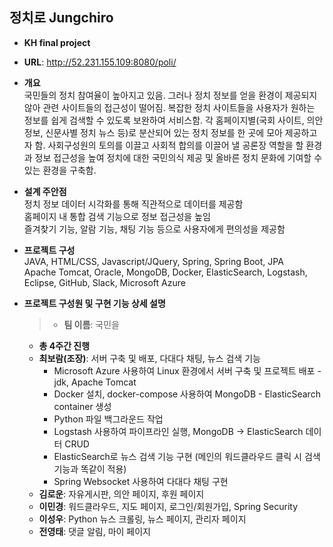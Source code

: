 ## 정치로 Jungchiro  
* **KH final project**  
* **URL**: http://52.231.155.109:8080/poli/  
   
   
* **개요**   
국민들의 정치 참여율이 높아지고 있음. 그러나 정치 정보를 얻을 환경이 제공되지 않아 관련 사이트들의 접근성이 떨어짐. 복잡한 정치 사이트들을 사용자가 원하는 정보를 쉽게 검색할 수 있도록 보완하여 서비스함. 각 홈페이지별(국회 사이트, 의안 정보, 신문사별 정치 뉴스 등)로 분산되어 있는 정치 정보를 한 곳에 모아 제공하고자 함. 사회구성원의 토의를 이끌고 사회적 합의를 이끌어 낼 공론장 역할을 할 환경과 정보 접근성을 높여 정치에 대한 국민의식 제공 및 올바른 정치 문화에 기여할 수 있는 환경을 구축함.   
   
   
* **설계 주안점**   
정치 정보 데이터 시각화를 통해 직관적으로 데이터를 제공함   
홈페이지 내 통합 검색 기능으로 정보 접근성을 높임   
즐겨찾기 기능, 알람 기능, 채팅 기능 등으로 사용자에게 편의성을 제공함   


* **프로젝트 구성**   
JAVA, HTML/CSS, Javascript/JQuery, Spring, Spring Boot, JPA   
Apache Tomcat, Oracle, MongoDB, Docker, ElasticSearch, Logstash, Eclipse, GitHub, Slack, Microsoft Azure   
   
   
* **프로젝트 구성원 및 구현 기능 상세 설명**
  > * **팀 이름**: 국민을
  * **총 4주간 진행**
  * **최보람(조장)**: 서버 구축 및 배포, 다대다 채팅, 뉴스 검색 기능   
    * Microsoft Azure 사용하여 Linux 환경에서 서버 구축 및 프로젝트 배포 - jdk, Apache Tomcat
    * Docker 설치, docker-compose 사용하여 MongoDB - ElasticSearch container 생성
    * Python 파일 백그라운드 작업
    * Logstash 사용하여 파이프라인 실행, MongoDB -> ElasticSearch 데이터 CRUD
    * ElasticSearch로 뉴스 검색 기능 구현 (메인의 워드클라우드 클릭 시 검색 기능과 똑같이 적용)
    * Spring Websocket 사용하여 다대다 채팅 구현
  * **김로운**: 자유게시판, 의안 페이지, 후원 페이지
  * **이민경**: 워드클라우드, 지도 페이지, 로그인/회원가입, Spring Security
  * **이성우**: Python 뉴스 크롤링, 뉴스 페이지, 관리자 페이지
  * **전영태**: 댓글 알림, 마이 페이지
